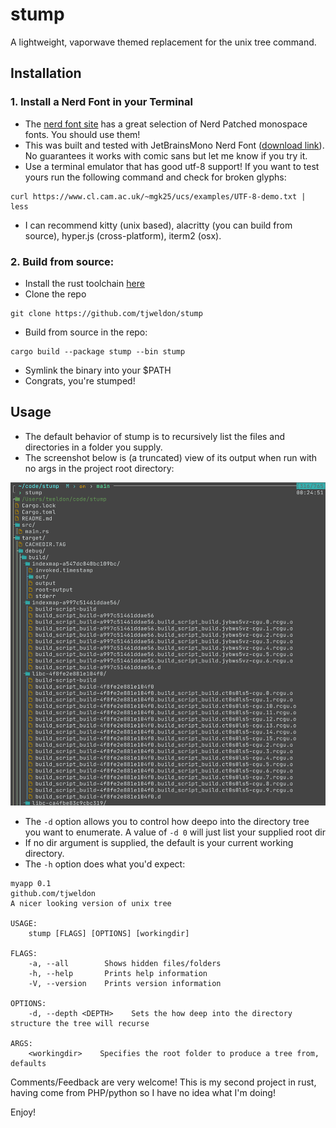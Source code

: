 # stump
A lightweight, vaporwave themed replacement for the unix tree command. 

## Installation

### 1. Install a Nerd Font in your Terminal
 - The [nerd font site](https://www.nerdfonts.com/) has a great selection of Nerd Patched monospace fonts. You should use them!
 - This was built and tested with JetBrainsMono Nerd Font ([download link](https://github.com/ryanoasis/nerd-fonts/releases/download/v2.1.0/JetBrainsMono.zip)). No guarantees it works with comic sans but let me know if you try it.
 - Use a terminal emulator that has good utf-8 support! If you want to test yours run the following command and check for broken glyphs:
```
curl https://www.cl.cam.ac.uk/~mgk25/ucs/examples/UTF-8-demo.txt | less
```
 - I can recommend kitty (unix based), alacritty (you can build from source), hyper.js (cross-platform), iterm2 (osx).

### 2. Build from source:
 - Install the rust toolchain [here](https://www.rust-lang.org/tools/install) 
 - Clone the repo
 ```
 git clone https://github.com/tjweldon/stump
 ```
 - Build from source in the repo:
 ```
 cargo build --package stump --bin stump
 ```
 - Symlink the binary into your $PATH
 - Congrats, you're stumped!
 
## Usage
 - The default behavior of stump is to recursively list the files and directories in a folder you supply.
 - The screenshot below is (a truncated) view of  its output when run with no args in the project root directory:

![stump in action](https://raw.githubusercontent.com/tjweldon/stump/main/doc/img.png)

 - The `-d` option allows you to control how deepo into the directory tree you want to enumerate. A value of `-d 0` will just list your supplied root dir
 - If no dir argument is supplied, the default is your current working directory.
 - The `-h` option does what you'd expect:

```
myapp 0.1
github.com/tjweldon
A nicer looking version of unix tree

USAGE:
    stump [FLAGS] [OPTIONS] [workingdir]

FLAGS:
    -a, --all        Shows hidden files/folders
    -h, --help       Prints help information
    -V, --version    Prints version information

OPTIONS:
    -d, --depth <DEPTH>    Sets the how deep into the directory structure the tree will recurse

ARGS:
    <workingdir>    Specifies the root folder to produce a tree from, defaults
```
    
    
Comments/Feedback are very welcome! This is my second project in rust, having come from PHP/python so I have no idea what I'm doing!

Enjoy!
